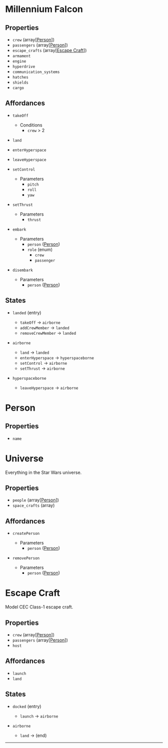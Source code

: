 # Millennium Falcon

## Properties
- `crew` (array[[Person][]])
- `passengers` (array[[Person][]])
- `escape_crafts` (array[[Escape Craft][]])
- `armament`
- `engine`
- `hyperdrive`
- `communication_systems`
- `hatches`
- `shields`
- `cargo`

## Affordances
- `takeOff`
	- Conditions
		- `crew` > 2

- `land`
- `enterHyperspace`
- `leaveHyperspace`
- `setControl`
	- Parameters
		- `pitch`
		- `roll`
		- `yaw`

- `setThrust`
	- Parameters
		- `thrust`

- `embark`
	- Parameters
		- `person` ([Person][])
		- `role` (enum)
			- `crew`
			- `passenger`

- `disembark`
	- Parameters
		- `person` ([Person][])

## States
- `landed` (entry)
	- `takeOff` -> `airborne`
	- `addCrewMember` -> `landed`
	- `removeCrewMember` -> `landed`

- `airborne`
	- `land` -> `landed`
	- `enterHyperspace` -> `hyperspaceborne`
	- `setControl` -> `airborne`
	- `setThrust` -> `airborne`

- `hyperspaceborne`
	- `leaveHyperspace` -> `airborne`

# Person
## Properties
- `name`

# Universe
Everything in the Star Wars universe.

## Properties
- `people` (array[[Person][]])
- `space_crafts` (array)

## Affordances
- `createPerson`
	- Parameters
		- `person` ([Person][])

- `removePerson`
	- Parameters
		- `person` ([Person][])

# Escape Craft
Model CEC Class-1 escape craft.

## Properties
- `crew` (array[[Person][]])
- `passengers` (array[[Person][]])
- `host`

## Affordances
- `launch`
- `land`

## States
- `docked` (entry)
	- `launch` -> `airborne`

- `airborne`
	- `land` -> (end)

---

[Person]: #person
[Escape Craft]: #escape-craft
